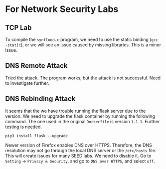 # For Network Security Labs


## TCP Lab

To compile the `synflood.c` program, we need to use the static 
binding (`gcc -static`), or we will see an issue caused by missing libraries. 
This is a minor issue. 

## DNS Remote Attack

Tried the attack. The program works, but the attack is not successful.
Need to investigate further. 


## DNS Rebinding Attack

It seems that the we have trouble running the flask server due to the 
version. We need to upgrade the flask container by running the 
following command. The one used in the original `Dockerfile` is 
version `1.1.1`. Further testing is needed. 

```
pip3 install flask --upgrade
```

Newer version of Firefox enables DNS over HTTPS. Therefore, the DNS
resolution may not go through the local DNS server or the `/etc/hosts`
file. This will create issues for many SEED labs. We need to disable it.
Go to `Setting` -> `Privacy & Security`, and go to `DNS over HTTPS`, and select
`off`. 


